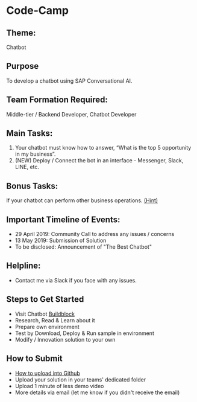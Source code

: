 # Code-Camp

## Theme: 
Chatbot

## Purpose
To develop a chatbot using SAP Conversational AI.

## Team Formation Required: 
Middle-tier / Backend Developer, Chatbot Developer

## Main Tasks: 
1. Your chatbot must know how to answer, “What is the top 5 opportunity in my business”.
2. (NEW) Deploy / Connect the bot in an interface - Messenger, Slack, LINE, etc.

## Bonus Tasks: 
If your chatbot can perform other business operations. [(Hint)](https://github.com/B1SA/smb-recast-bot)

## Important Timeline of Events:
- 29 April 2019: Community Call to address any issues / concerns
- 13 May 2019: Submission of Solution
- To be disclosed: Announcement of "The Best Chatbot"

## Helpline:
- Contact me via Slack if you face with any issues.

## Steps to Get Started
- Visit Chatbot [Buildblock](https://github.com/B1SA/hackathon/tree/master/ChatBot)
- Research, Read & Learn about it
- Prepare own environment
- Test by Download, Deploy & Run sample in environment
- Modify / Innovation solution to your own

## How to Submit
- [How to upload into Github](https://www.youtube.com/watch?v=Xlz9-wV1Uxs)
- Upload your solution in your teams' dedicated folder
- Upload 1 minute of less demo video
- More details via email (let me know if you didn't receive the email)

